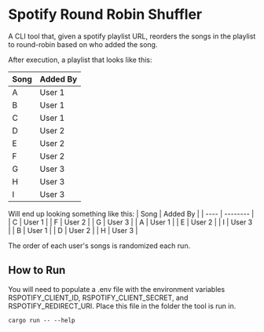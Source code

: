 # Spotify Round Robin Shuffler
A CLI tool that, given a spotify playlist URL, reorders the songs in the playlist to round-robin based on who added the song.

After execution, a playlist that looks like this:

| Song | Added By |
| ---- | -------- |
| A    | User 1   |
| B    | User 1   |
| C    | User 1   |
| D    | User 2   |
| E    | User 2   |
| F    | User 2   |
| G    | User 3   |
| H    | User 3   |
| I    | User 3   |

Will end up looking something like this:
| Song | Added By |
| ---- | -------- |
| C    | User 1   |
| F    | User 2   |
| G    | User 3   |
| A    | User 1   |
| E    | User 2   |
| I    | User 3   |
| B    | User 1   |
| D    | User 2   |
| H    | User 3   |

The order of each user's songs is randomized each run.

## How to Run
You will need to populate a .env file with the environment variables RSPOTIFY_CLIENT_ID, RSPOTIFY_CLIENT_SECRET, and RSPOTIFY_REDIRECT_URI. Place this file in the folder the tool is run in.

```
cargo run -- --help
```
